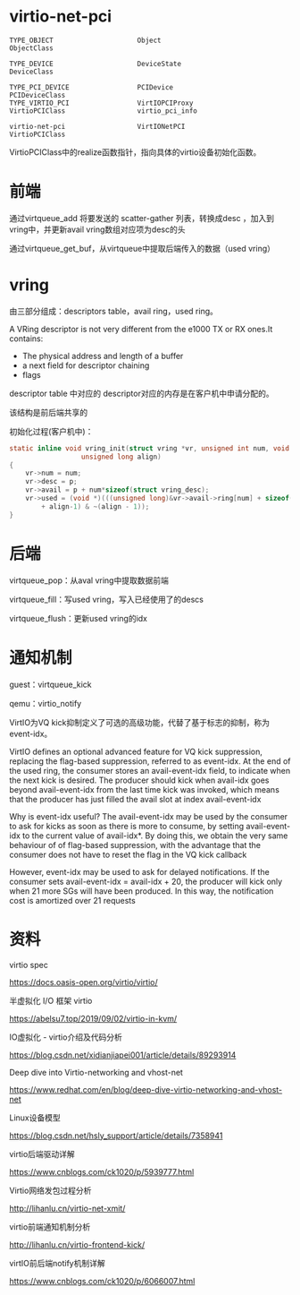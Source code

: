 # virtio-net-pci

```
TYPE_OBJECT                     Object                          ObjectClass    
    
TYPE_DEVICE                     DeviceState                     DeviceClass                        

TYPE_PCI_DEVICE                 PCIDevice                       PCIDeviceClass                                                                     
TYPE_VIRTIO_PCI                 VirtIOPCIProxy                  VirtioPCIClass                  virtio_pci_info       

virtio-net-pci                  VirtIONetPCI                    VirtioPCIClass                  
```

VirtioPCIClass中的realize函数指针，指向具体的virtio设备初始化函数。

# 前端

通过virtqueue_add 将要发送的 scatter-gather 列表，转换成desc ，加入到vring中，并更新avail vring数组对应项为desc的头

通过virtqueue_get_buf，从virtqueue中提取后端传入的数据（used vring）

# vring

由三部分组成：descriptors table，avail ring，used ring。

A VRing descriptor is not very different from the e1000 TX or RX ones.It contains:

- The physical address and length of a buffer
- a next field for descriptor chaining
- flags

descriptor table 中对应的 descriptor对应的内存是在客户机中申请分配的。

该结构是前后端共享的

初始化过程(客户机中)：

```c
static inline void vring_init(struct vring *vr, unsigned int num, void *p,
			      unsigned long align)
{
	vr->num = num;
	vr->desc = p;
	vr->avail = p + num*sizeof(struct vring_desc);
	vr->used = (void *)(((unsigned long)&vr->avail->ring[num] + sizeof(__virtio16)
		+ align-1) & ~(align - 1));
}
```



# 后端

virtqueue_pop：从aval vring中提取数据前端

virtqueue_fill：写used vring，写入已经使用了的descs

virtqueue_flush：更新used vring的idx

# 通知机制

guest：virtqueue_kick

qemu：virtio_notify

VirtIO为VQ kick抑制定义了可选的高级功能，代替了基于标志的抑制，称为event-idx。


VirtIO defines an optional advanced feature for VQ kick suppression, replacing the flag-based suppression, referred to as event-idx. At the end of the used ring, the consumer stores an avail-event-idx field, to indicate when the next kick is desired. The producer should kick when avail-idx goes beyond avail-event-idx from the last time kick was invoked, which means that the producer has just filled the avail slot at index avail-event-idx

Why is event-idx useful? The avail-event-idx may be used by the consumer to ask for kicks as soon as there is more to consume, by setting avail-event-idx to the current value of avail-idx*. By doing this, we obtain the very same behaviour of of flag-based suppression, with the advantage that the consumer does not have to reset the flag in the VQ kick callback

However, event-idx may be used to ask for delayed notifications. If the consumer sets avail-event-idx = avail-idx + 20, the producer will kick only when 21 more SGs will have been produced. In this way, the notification cost is amortized over 21 requests

# 资料

virtio spec

https://docs.oasis-open.org/virtio/virtio/

半虚拟化 I/O 框架 virtio

https://abelsu7.top/2019/09/02/virtio-in-kvm/

IO虚拟化 - virtio介绍及代码分析

https://blog.csdn.net/xidianjiapei001/article/details/89293914

Deep dive into Virtio-networking and vhost-net

https://www.redhat.com/en/blog/deep-dive-virtio-networking-and-vhost-net

Linux设备模型

https://blog.csdn.net/hsly_support/article/details/7358941

virtio后端驱动详解

https://www.cnblogs.com/ck1020/p/5939777.html

Virtio网络发包过程分析

http://lihanlu.cn/virtio-net-xmit/

virtio前端通知机制分析

http://lihanlu.cn/virtio-frontend-kick/

virtIO前后端notify机制详解

https://www.cnblogs.com/ck1020/p/6066007.html